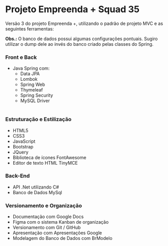# Projeto Empreenda + Squad 35
<p>Versão 3 do projeto Empreenda +, utilizando o padrão de projeto MVC e as seguintes ferramentas: </p>
<p><strong>Obs.: </strong>O banco de dados possui algumas configurações pontuais. Sugiro utilizar o dump dele ao invés do banco criado pelas classes do Spring.</p>

### Front e Back

- Java Spring com:
  - Data JPA
  - Lombok
  - Spring Web
  - Thymeleaf
  - Spring Security
  - MySQL Driver
  </br>

### Estruturação e Estilização
- HTML5
- CSS3
- JavaScript
- Bootstrap
- JQuery
- Biblioteca de ícones FontAwesome
- Editor de texto HTML TinyMCE
  </br>
  
### Back-End
- API .Net utilizando C#
- Banco de Dados MySql

### Versionamento e Organização
- Documentação com Google Docs
- Figma com o sistema Kanban de organização
- Versionamento com Git / GitHub
- Apresentação com Apresentações Google
- Modelagem do Banco de Dados com BrModelo
